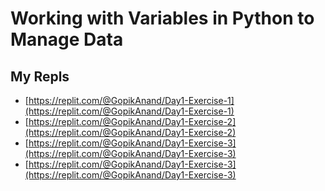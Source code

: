 # Working with Variables in Python to Manage Data
## My Repls
* [https://replit.com/@GopikAnand/Day1-Exercise-1](https://replit.com/@GopikAnand/Day1-Exercise-1)
* [https://replit.com/@GopikAnand/Day1-Exercise-2](https://replit.com/@GopikAnand/Day1-Exercise-2)
* [https://replit.com/@GopikAnand/Day1-Exercise-3](https://replit.com/@GopikAnand/Day1-Exercise-3)
* [https://replit.com/@GopikAnand/Day1-Exercise-3](https://replit.com/@GopikAnand/Day1-Exercise-3)
